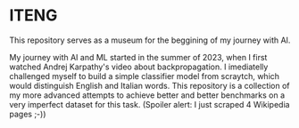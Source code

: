 # ITENG
This repository serves as a museum for the beggining of my journey with AI.

My journey with AI and ML started in  the summer of 2023, when I first watched Andrej Karpathy's video about backpropagation.
I imediatelly challenged myself to build a simple classifier model from scraytch, which would distinguish English and Italian words.
This repository is a collection of my more advanced attempts to achieve better and better benchmarks on a very imperfect dataset for this task.
(Spoiler alert: I just scraped 4 Wikipedia pages ;-))
